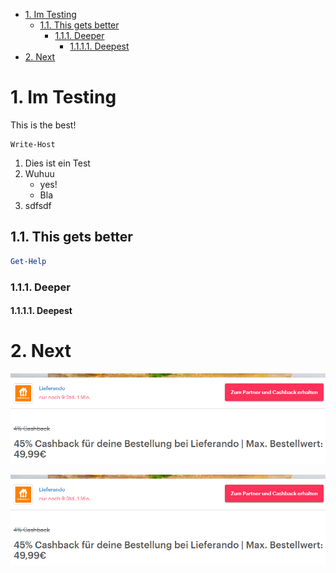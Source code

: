 - [1. Im Testing](#1-im-testing)
  - [1.1. This gets better](#11-this-gets-better)
    - [1.1.1. Deeper](#111-deeper)
      - [1.1.1.1. Deepest](#1111-deepest)
- [2. Next](#2-next)

# 1. Im Testing

This is the best!
```
Write-Host
```
1. Dies ist ein Test
2. Wuhuu
    - yes!
    - Bla
3. sdfsdf

## 1.1. This gets better

```powershell
Get-Help
```

### 1.1.1. Deeper

#### 1.1.1.1. Deepest



# 2. Next

![image-20201128194213068](images-test/image-20201128194213068.png)

![image-20201128194223276](images-test/image-20201128194223276.png)